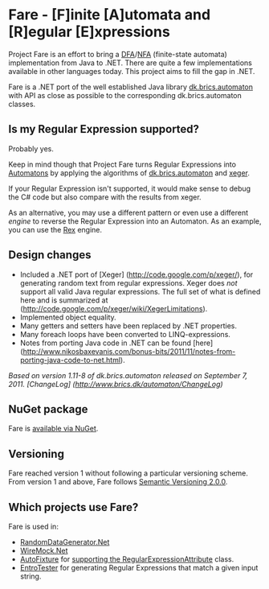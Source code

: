 Fare - [F]inite [A]utomata and [R]egular [E]xpressions
===================

<p>Project Fare is an effort to bring a <a href="http://en.wikipedia.org/wiki/Deterministic_finite-state_machine" target="_blank" title="Deterministic finite-state machine">DFA</a>/<a href="http://en.wikipedia.org/wiki/Nondeterministic_finite-state_machine" target="_blank" title="Nondeterministic finite-state machine">NFA</a> (finite-state automata) implementation from Java to .NET.&#0160;There are quite a few implementations available in other languages today. This project aims to fill the gap in .NET.</p>
<p>Fare is a .NET port of the well established Java library <a href="http://www.brics.dk/automaton/" target="_blank" title="dk.brics.automaton">dk.brics.automaton</a> with API as close as possible to the corresponding dk.brics.automaton classes.</p>

Is my Regular Expression supported?
--------------

Probably yes.

Keep in mind though that Project Fare turns Regular Expressions into [Automatons](http://en.wikipedia.org/wiki/Deterministic_finite_automaton) by applying the algorithms of [dk.brics.automaton](http://www.brics.dk/automaton/) and [xeger](https://code.google.com/p/xeger/).

If your Regular Expression isn't supported, it would make sense to debug the C# code but also compare with the results from xeger.

As an alternative, you may use a different pattern or even use a different _engine_ to reverse the Regular Expression into an Automaton. As an example, you can use the [Rex](http://research.microsoft.com/en-us/projects/rex/) engine.

Design changes
--------------

* Included a .NET port of [Xeger] (http://code.google.com/p/xeger/), for generating random text from regular expressions. Xeger does <i>not</i> support all valid Java regular expressions. The full set of what is defined here and is summarized at (http://code.google.com/p/xeger/wiki/XegerLimitations).
* Implemented object equality.
* Many getters and setters have been replaced by .NET properties.
* Many foreach loops have been converted to LINQ-expressions.
* Notes from porting Java code in .NET can be found [here] (http://www.nikosbaxevanis.com/bonus-bits/2011/11/notes-from-porting-java-code-to-net.html).

<i>Based on version 1.11-8 of dk.brics.automaton released on September 7, 2011. [ChangeLog] (http://www.brics.dk/automaton/ChangeLog)</i>

NuGet package
--------------

Fare is [available via NuGet](https://www.nuget.org/packages/Fare/).

Versioning
--------------

Fare reached version 1 without following a particular versioning scheme. From version 1 and above, Fare follows [Semantic Versioning 2.0.0](http://semver.org/spec/v2.0.0.html).

Which projects use Fare?
--------------

Fare is used in:
* [RandomDataGenerator.Net](https://github.com/StefH/RandomDataGenerator)
* [WireMock.Net](https://github.com/WireMock-Net/WireMock.Net)
* [AutoFixture](https://github.com/AutoFixture/AutoFixture) for [supporting the RegularExpressionAttribute](http://nikosbaxevanis.com/blog/2011/12/11/regularexpressionattribute-support-in-autofixture/) class.
* [EntroTester](https://github.com/ymotton/EntroTester) for generating Regular Expressions that match a given input string.
